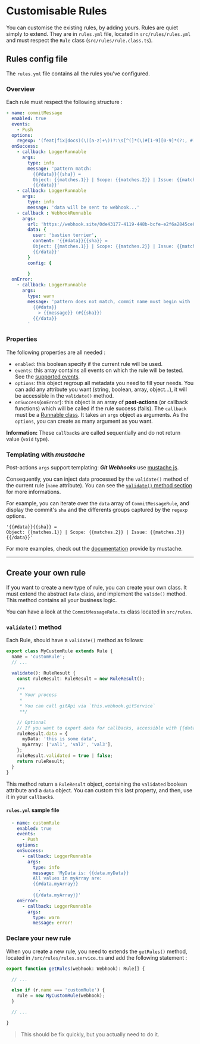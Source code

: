 # Customisable Rules

You can customise the existing rules, by adding yours. Rules are quiet simply to extend.
They are in `rules.yml` file, located in `src/rules/rules.yml` and must respect the `Rule` class (`src/rules/rule.class.ts`).

## Rules config file

The `rules.yml` file contains all the rules you've configured.

### Overview

Each rule must respect the following structure :

```yaml
- name: commitMessage
  enabled: true
  events:
    - Push
  options:
    regexp: '(feat|fix|docs)(\([a-z]+\))?:\s[^(]*(\(#[1-9][0-9]*(?:, #[1-9][0-9]*)*\))?$'
  onSuccess:
    - callback: LoggerRunnable
      args:
        type: info
        message: 'pattern match:
          {{#data}}{{sha}} =
          Object: {{matches.1}} | Scope: {{matches.2}} | Issue: {{matches.3}}
          {{/data}}'
    - callback: LoggerRunnable
      args:
        type: info
        message: 'data will be sent to webhook...'
    - callback : WebhookRunnable
      args:
        url: 'https://webhook.site/0de43177-4119-448b-bcfe-e2f6a2845ce8'
        data: {
          user: 'bastien terrier',
          content: '{{#data}}{{sha}} =
          Object: {{matches.1}} | Scope: {{matches.2}} | Issue: {{matches.3}}
          {{/data}}'
        }
        config: {

        }
  onError:
    - callback: LoggerRunnable
      args:
        type: warn
        message: 'pattern does not match, commit name must begin with : "feat|fix|docs"! Check your commit message:
          {{#data}}
            > {{message}} (#{{sha}})
          {{/data}}
        '
```

### Properties

The following properties are all needed :

- `enabled`: this boolean specify if the current rule will be used.
- `events`: this array contains all events on which the rule will be tested. See the [supported events](../others/events.md).
- `options`: this object regroup all metadata you need to fill your needs. You can add any attribute you want (string, boolean, array, object...), it will be accessible in the `validate()` method.
- `onSuccess`(`onError`): this object is an array of **post-actions** (or callback functions) which will be called if the rule success (fails). The `callback` must be a [Runnable class](../post-actions/). It takes an `args` object as arguments. As the `options`, you can create as many argument as you want.

**Information:** These `callback`s are called sequentially and do not return value (`void` type).

### Templating with _mustache_

Post-actions `args` support templating: **_Git Webhooks_** use [mustache js](https://github.com/janl/mustache.js).

Consequently, you can inject data processed by the `validate()` method of the current rule (`name` attribute). You can see the [`validate()` method section](#validate-method) for more informations.

For example, you can iterate over the `data` array of `CommitMessageRule`, and display the commit's `sha` and the differents groups captured by the `regexp` options.

```
'{{#data}}{{sha}} =
Object: {{matches.1}} | Scope: {{matches.2}} | Issue: {{matches.3}}
{{/data}}'
```

For more examples, check out the [documentation](https://github.com/janl/mustache.js#templates) provide by mustache.

---

## Create your own rule

If you want to create a new type of rule, you can create your own class. It must extend the abstract `Rule` class, and implement the `valide()` method. This method contains all your business logic.

You can have a look at the `CommitMessageRule.ts` class located in `src/rules`.

### `validate()` method

Each Rule, should have a `validate()` method as follows:

```typescript
export class MyCustomRule extends Rule {
  name = 'customRule';
  // ...

  validate(): RuleResult {
    const ruleResult: RuleResult = new RuleResult();

    /**
     * Your process
     *
     * You can call gitApi via `this.webhook.gitService`
     **/

    // Optional
    // If you want to export data for callbacks, accessible with {{data}}
    ruleResult.data = {
      myData: 'this is some data',
      myArray: ['val1', 'val2', 'val3'],
    };
    ruleResult.validated = true | false;
    return ruleResult;
  }
}
```

This method return a `RuleResult` object, containing the `validated` boolean attribute and a `data` object. You can custom this last property, and then, use it in your `callback`s.

#### `rules.yml` sample file

```yaml
  - name: customRule
    enabled: true
    events:
      - Push
    options:
    onSuccess:
      - callback: LoggerRunnable
        args:
          type: info
          message: 'MyData is: {{data.myData}}
          All values in myArray are:
          {{#data.myArray}}
            .
          {{/data.myArray}}'
    onError:
      - callback: LoggerRunnable
        args:
          type: warn
          message: error!
```

### Declare your new rule

When you create a new rule, you need to extends the `getRules()` method, located in `/src/rules/rules.service.ts` and add the following statement :

```typescript
export function getRules(webhook: Webhook): Rule[] {

  // ...

  else if (r.name === 'customRule') {
    rule = new MyCustomRule(webhook);
  }

  // ...

}
```

> This should be fix quickly, but you actually need to do it.
